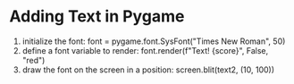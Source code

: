 # Adding Text in Pygame
1. initialize the font: font = pygame.font.SysFont("Times New Roman", 50)
2. define a font variable to render: font.render(f"Text! {score}", False, "red")
3. draw the font on the screen in a position: screen.blit(text2, (10, 100))
